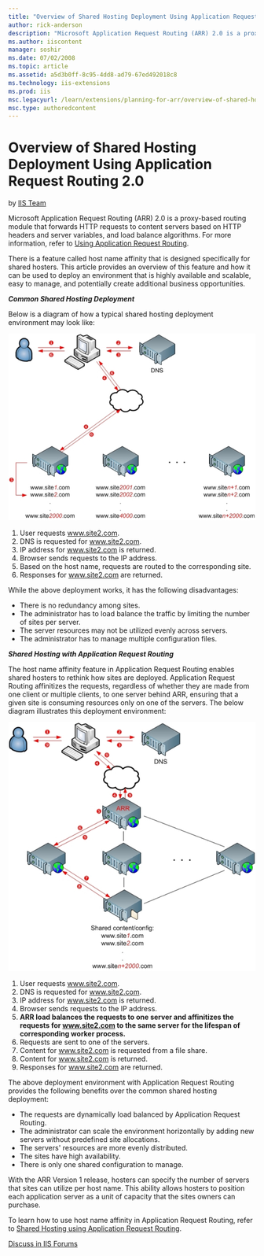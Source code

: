 ```yaml
---
title: "Overview of Shared Hosting Deployment Using Application Request Routing 2.0 | Microsoft Docs"
author: rick-anderson
description: "Microsoft Application Request Routing (ARR) 2.0 is a proxy-based routing module that forwards HTTP requests to content servers based on HTTP headers and serv..."
ms.author: iiscontent
manager: soshir
ms.date: 07/02/2008
ms.topic: article
ms.assetid: a5d3b0ff-8c95-4dd8-ad79-67ed492018c8
ms.technology: iis-extensions
ms.prod: iis
msc.legacyurl: /learn/extensions/planning-for-arr/overview-of-shared-hosting-deployment-using-application-request-routing-20
msc.type: authoredcontent
---
```

Overview of Shared Hosting Deployment Using Application Request Routing 2.0
====================
by [IIS Team](https://twitter.com/inetsrv)

Microsoft Application Request Routing (ARR) 2.0 is a proxy-based routing module that forwards HTTP requests to content servers based on HTTP headers and server variables, and load balance algorithms. For more information, refer to [Using Application Request Routing](using-the-application-request-routing-module.md).

There is a feature called host name affinity that is designed specifically for shared hosters. This article provides an overview of this feature and how it can be used to deploy an environment that is highly available and scalable, easy to manage, and potentially create additional business opportunities.

***Common Shared Hosting Deployment***

Below is a diagram of how a typical shared hosting deployment environment may look like:

[![](overview-of-shared-hosting-deployment-using-application-request-routing-20/_static/image3.jpg)](overview-of-shared-hosting-deployment-using-application-request-routing-20/_static/image2.jpg)

1. User requests www.site2.com.
2. DNS is requested for www.site2.com.
3. IP address for www.site2.com is returned.
4. Browser sends requests to the IP address.
5. Based on the host name, requests are routed to the corresponding site.
6. Responses for www.site2.com are returned.

While the above deployment works, it has the following disadvantages:

- There is no redundancy among sites.
- The administrator has to load balance the traffic by limiting the number of sites per server.
- The server resources may not be utilized evenly across servers.
- The administrator has to manage multiple configuration files.

***Shared Hosting with Application Request Routing***

The host name affinity feature in Application Request Routing enables shared hosters to rethink how sites are deployed. Application Request Routing affinitizes the requests, regardless of whether they are made from one client or multiple clients, to one server behind ARR, ensuring that a given site is consuming resources only on one of the servers. The below diagram illustrates this deployment environment:

[![](overview-of-shared-hosting-deployment-using-application-request-routing-20/_static/image5.jpg)](overview-of-shared-hosting-deployment-using-application-request-routing-20/_static/image4.jpg)

1. User requests www.site2.com.
2. DNS is requested for www.site2.com.
3. IP address for www.site2.com is returned.
4. Browser sends requests to the IP address.
5. **ARR load balances the requests to one server and affinitizes the requests for www.site2.com to the same server for the lifespan of corresponding worker process.**
6. Requests are sent to one of the servers.
7. Content for www.site2.com is requested from a file share.
8. Content for www.site2.com is returned.
9. Responses for www.site2.com are returned.

The above deployment environment with Application Request Routing provides the following benefits over the common shared hosting deployment:

- The requests are dynamically load balanced by Application Request Routing.
- The administrator can scale the environment horizontally by adding new servers without predefined site allocations.
- The servers' resources are more evenly distributed.
- The sites have high availability.
- There is only one shared configuration to manage.

With the ARR Version 1 release, hosters can specify the number of servers that sites can utilize per host name. This ability allows hosters to position each application server as a unit of capacity that the sites owners can purchase.

To learn how to use host name affinity in Application Request Routing, refer to [Shared Hosting using Application Request Routing](../configuring-application-request-routing-arr/shared-hosting-using-application-request-routing-arr.md).
  
  
[Discuss in IIS Forums](https://forums.iis.net/1154.aspx)
